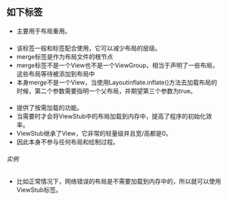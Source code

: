 ## 如下标签

#### <include>

- 主要用于布局重用。

#### <merge>

- 该标签一般和<include>标签配合使用，它可以减少布局的层级。
- merge标签是作为布局文件的根节点
- merge标签不是一个View也不是一个ViewGroup，相当于声明了一些布局，这些布局等待被添加到布局中
- 本身merge不是一个View，当使用Layoutinflate.inflate()方法去加载布局的时候，第二个参数需要指明一个父布局，并期望第三个参数为true。

#### <ViewStub>

- 提供了按需加载的功能。
- 当需要时才会将ViewStub中的布局加载到内存中，提高了程序的初始化效率。
- ViewStub继承了View，它非常的轻量级并且宽/高都是0。
- 因此本身不参与任何布局和绘制过程。

###### 实例

- 比如正常情况下，网络错误的布局是不需要加载到内存中的，所以就可以使用ViewStub标签。

